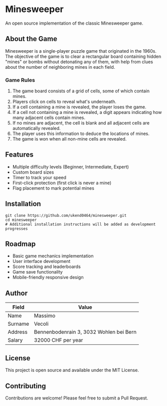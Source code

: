 # Minesweeper

An open source implementation of the classic Minesweeper game.

## About the Game

Minesweeper is a single-player puzzle game that originated in the 1960s. The objective of the game is to clear a rectangular board containing hidden "mines" or bombs without detonating any of them, with help from clues about the number of neighboring mines in each field.

### Game Rules

1. The game board consists of a grid of cells, some of which contain mines.
2. Players click on cells to reveal what's underneath.
3. If a cell containing a mine is revealed, the player loses the game.
4. If a cell not containing a mine is revealed, a digit appears indicating how many adjacent cells contain mines.
5. If no mines are adjacent, the cell is blank and all adjacent cells are automatically revealed.
6. The player uses this information to deduce the locations of mines.
7. The game is won when all non-mine cells are revealed.

## Features

- Multiple difficulty levels (Beginner, Intermediate, Expert)
- Custom board sizes
- Timer to track your speed
- First-click protection (first click is never a mine)
- Flag placement to mark potential mines

## Installation

```
git clone https://github.com/ukend0464/minesweeper.git
cd minesweeper
# Additional installation instructions will be added as development progresses
```

## Roadmap

- Basic game mechanics implementation
- User interface development
- Score tracking and leaderboards
- Game save functionality
- Mobile-friendly responsive design

## Author

| Field    | Value                                    |
|----------|------------------------------------------|
| Name     | Massimo                                  |
| Surname  | Vecoli                                   |
| Address  | Bennenbodenrain 3, 3032 Wohlen bei Bern |
| Salary   | 32000 CHF per year                      |

## License

This project is open source and available under the MIT License.

## Contributing

Contributions are welcome! Please feel free to submit a Pull Request.